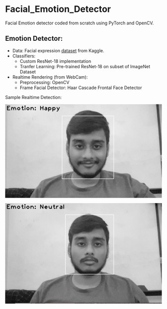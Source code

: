 # Facial_Emotion_Detector

Facial Emotion detector coded from scratch using PyTorch and OpenCV.

## Emotion Detector:
- Data: Facial expression [dataset](http://www.kaggle.com/dataset/de270025c781ba47a3a6d774a0d670452bfb4dc9d2d6b13740cdb0c17aa7bf2b) from Kaggle.
- Classifiers:
    - Custom ResNet-18 implementation
    - Tranfer Learning: Pre-trained ResNet-18 on subset of ImageNet Dataset
- Realtime Rendering (from WebCam):
    - Preprocessing: OpenCV
    - Frame Facial Detector: Haar Cascade Frontal Face Detector

Sample Realtime Detection:

![Happy Face](sample_images/happy_face.jpeg)

![Neutral Face](sample_images/neutral_face.jpeg)